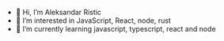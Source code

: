 - 👋 Hi, I’m Aleksandar Ristic
- 👀 I’m interested in JavaScript, React, node, rust
- 🌱 I’m currently learning javascript, typescript, react and node

<!---
aristicquantox/aristicquantox is a ✨ special ✨ repository because its `README.md` (this file) appears on your GitHub profile.
You can click the Preview link to take a look at your changes.
--->
